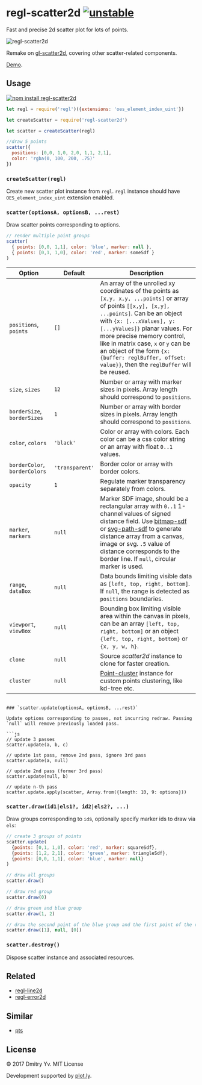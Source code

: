 # regl-scatter2d [![unstable](https://img.shields.io/badge/stability-unstable-green.svg)](http://github.com/badges/stability-badges)

Fast and precise 2d scatter plot for lots of points.

![regl-scatter2d](https://github.com/dfcreative/regl-scatter2d/blob/master/preview.png?raw=true)

Remake on [gl-scatter2d](https://github.com/gl-vis/gl-scatter2d), covering other scatter-related components.

[Demo](https://dfcreative.github.io/regl-scatter2d).


## Usage

[![npm install regl-scatter2d](https://nodei.co/npm/regl-scatter2d.png?mini=true)](https://npmjs.org/package/regl-scatter2d/)

```js
let regl = require('regl')({extensions: 'oes_element_index_uint'})

let createScatter = require('regl-scatter2d')

let scatter = createScatter(regl)

//draw 5 points
scatter({
  positions: [0,0, 1,0, 2,0, 1,1, 2,1],
  color: 'rgba(0, 100, 200, .75)'
})
```

### `createScatter(regl)`

Create new scatter plot instance from `regl`. `regl` instance should have `OES_element_index_uint` extension enabled.

### `scatter(optionsA, optionsB, ...rest)`

Draw scatter points corresponding to options.

```js
// render multiple point groups
scatter(
  { points: [0,0, 1,1], color: 'blue', marker: null },
  { points: [0,1, 1,0], color: 'red', marker: someSdf }
)
```

Option | Default | Description
---|---|---
`positions`, `points` | `[]` | An array of the unrolled xy coordinates of the points as `[x,y, x,y, ...points]` or array of points `[[x,y], [x,y], ...points]`. Can be an object with `{x: [...xValues], y: [...yValues]}` planar values. For more precise memory control, like in matrix case, `x` or `y` can be an object of the form `{x: {buffer: reglBuffer, offset: value}}`, then the `reglBuffer` will be reused.
`size`, `sizes` | `12` | Number or array with marker sizes in pixels. Array length should correspond to `positions`.
`borderSize`, `borderSizes` | `1` | Number or array with border sizes in pixels. Array length should correspond to `positions`.
`color`, `colors` | `'black'` | Color or array with colors. Each color can be a css color string or an array with float `0..1` values.
`borderColor`, `borderColors` | `'transparent'` | Border color or array with border colors.
`opacity` | `1` | Regulate marker transparency separately from colors.
`marker`, `markers` | `null` | Marker SDF image, should be a rectangular array with `0..1` 1-channel values of signed distance field. Use [bitmap-sdf](https://github.com/dfcreative/bitmap-sdf) or [svg-path-sdf](https://github.com/dfcreative/svg-path-sdf) to generate distance array from a canvas, image or svg. `.5` value of distance corresponds to the border line. If `null`, circular marker is used.
`range`, `dataBox` | `null` | Data bounds limiting visible data as `[left, top, right, bottom]`. If `null`, the range is detected as `positions` boundaries.
`viewport`, `viewBox` | `null` | Bounding box limiting visible area within the canvas in pixels, can be an array `[left, top, right, bottom]` or an object `{left, top, right, bottom}` or `{x, y, w, h}`.
`clone` | `null` | Source _scatter2d_ instance to clone for faster creation.
`cluster` | `null` | [Point-cluster](https://github.com/dfcreative/point-cluster) instance for custom points clustering, like kd-tree etc.
<!--
`snap` | `1e5` | Number of points threshold to enable snapping, can be bool. See [snap-points-2d](https://github.com/gl-vis/snap-points-2d).
-->
```

### `scatter.update(optionsA, optionsB, ...rest)`

Update options corresponding to passes, not incurring redraw. Passing `null` will remove previously loaded pass.

```js
// update 3 passes
scatter.update(a, b, c)

// update 1st pass, remove 2nd pass, ignore 3rd pass
scatter.update(a, null)

// update 2nd pass (former 3rd pass)
scatter.update(null, b)

// update n-th pass
scatter.update.apply(scatter, Array.from({length: 10, 9: options}))
```

### `scatter.draw(id1|els1?, id2|els2?, ...)`

Draw groups corresponding to `id`s, optionally specify marker ids to draw via `els`:

```js
// create 3 groups of points
scatter.update(
  {points: [0,1, 1,0], color: 'red', marker: squareSdf},
  {points: [1,2, 2,1], color: 'green', marker: triangleSdf},
  {points: [0,0, 1,1], color: 'blue', marker: null}
)

// draw all groups
scatter.draw()

// draw red group
scatter.draw(0)

// draw green and blue group
scatter.draw(1, 2)

// draw the second point of the blue group and the first point of the red group
scatter.draw([1], null, [0])
```

### `scatter.destroy()`

Dispose scatter instance and associated resources.

## Related

* [regl-line2d](https://github.com/dfcreative/regl-line2d)
* [regl-error2d](https://github.com/dfcreative/regl-error2d)

## Similar

* [pts](https://github.com/williamngan/pts)

## License

© 2017 Dmitry Yv. MIT License

Development supported by [plot.ly](https://github.com/plotly/).
